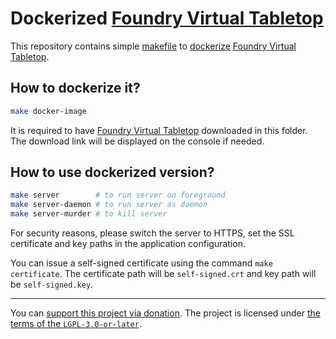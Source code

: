 # Dockerized [Foundry Virtual Tabletop]

This repository contains simple [makefile](./Makefile) to [dockerize](./Dockerfile) [Foundry Virtual Tabletop].


## How to dockerize it?

```bash
make docker-image
```

It is required to have [Foundry Virtual Tabletop] downloaded in this folder.
The download link will be displayed on the console if needed.


## How to use dockerized version?

```bash
make server        # to run server on foreground
make server-daemon # to run server as daemon
make server-murder # to kill server
```

For security reasons, please switch the server to HTTPS,
set the SSL certificate and key paths in the application configuration.

You can issue a self-signed certificate using the command `make certificate`.
The certificate path will be `self-signed.crt` and key path will be `self-signed.key`.


[Foundry Virtual Tabletop]:https://foundryvtt.com/

---

You can [support this project via donation](https://petrknap.github.io/donate.html).
The project is licensed under [the terms of the `LGPL-3.0-or-later`](./COPYING.LESSER).

